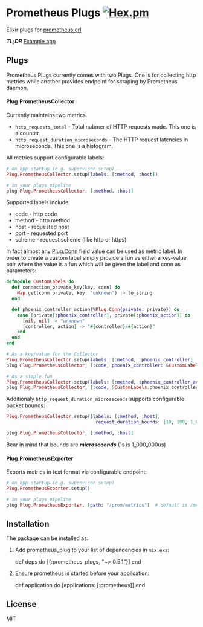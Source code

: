 # Prometheus Plugs [![Hex.pm](https://img.shields.io/hexpm/v/prometheus_plugs.svg?maxAge=2592000?style=plastic)](https://hex.pm/packages/prometheus_plugs)

Elixir plugs for [prometheus.erl](https://github.com/deadtrickster/prometheus.erl)

***TL;DR*** [Example app](https://github.com/deadtrickster/prometheus-plugs-example)

## Plugs

Prometheus Plugs currently comes with two Plugs. One is for collecting http metrics while another provides endpoint for scraping by Prometheus daemon.

#### Plug.PrometheusCollector
Currently maintains two metrics.
 - `http_requests_total` - Total nubmer of HTTP requests made. This one is a counter.
 - `http_request_duration_microseconds` - The HTTP request latencies in microseconds. This one is a histogram.

All metrics support configurable labels:
```elixir
# on app startup (e.g. supervisor setup)
Plug.PrometheusCollector.setup(labels: [:method, :host])

# in your plugs pipeline
plug Plug.PrometheusCollector, [:method, :host]
```
Supported labels include:
 - code - http code
 - method - http method
 - host - requested host
 - port - requested port
 - scheme - request scheme (like http or https)

In fact almost any [Plug.Conn](https://hexdocs.pm/plug/Plug.Conn.html) field value can be used as metric label.
In order to create a custom label simply provide a fun as either a key-value
pair where the value is a fun which will be given the label and conn as
parameters:
``` elixir
defmodule CustomLabels do
  def connection_private_key(key, conn) do
    Map.get(conn.private, key, "unknown") |> to_string
  end

  def phoenix_controller_action(%Plug.Conn{private: private}) do
    case [private[:phoenix_controller], private[:phoenix_action]] do
      [nil, nil] -> "unknown"
      [controller, action] -> "#{controller}/#{action}"
    end
  end
end

# As a key/value for the Collector
Plug.PrometheusCollector.setup(labels: [:method, :phoenix_controller]
plug Plug.PrometheusCollector, [:code, phoenix_controller: &CustomLabels.connection_private_key/2]

# As a simple fun
Plug.PrometheusCollector.setup(labels: [:method, :phoenix_controller_action]
plug Plug.PrometheusCollector, [:code, &CustomLabels.phoenix_controller_action/1]
```

Additionaly `http_request_duration_microseconds` supports configurable bucket bounds:
```elixir
Plug.PrometheusCollector.setup([labels: [:method, :host],
                                 request_duration_bounds: [10, 100, 1_000, 10_000, 100_000, 300_000, 500_000, 750_000, 1_000_000, 1_500_000, 2_000_000, 3_000_000]])

plug Plug.PrometheusCollector, [:method, :host]
```

Bear in mind that bounds are ***microseconds*** (1s is 1_000_000us)

#### Plug.PrometheusExporter

Exports metrics in text format via configurable endpoint:
``` elixir
# on app startup (e.g. supervisor setup)
Plug.PrometheusExporter.setup()

# in your plugs pipeline
plug Plug.PrometheusExporter, [path: "/prom/metrics"]  # default is /metrics
```

## Installation

The package can be installed as:

  1. Add prometheus_plug to your list of dependencies in `mix.exs`:

        def deps do
          [{:prometheus_plugs, "~> 0.5.1"}]
        end

  2. Ensure prometheus is started before your application:

        def application do
          [applications: [:prometheus]]
        end


## License

MIT

